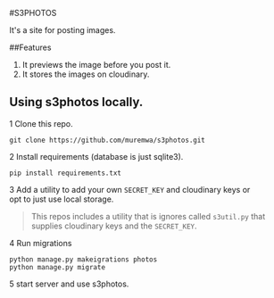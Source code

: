 #S3PHOTOS

It's a site for posting images.

##Features
1. It previews the image before you post it.
2. It stores the images on cloudinary.

## Using s3photos locally.
1 Clone this repo.
```commandline
git clone https://github.com/muremwa/s3photos.git
```  

2 Install requirements (database is just sqlite3).
```commandline
pip install requirements.txt
```
 
3 Add a utility to add your own `SECRET_KEY` and  cloudinary keys or   
opt to just use local storage.  
> This repos includes a utility that is ignores called `s3util.py` that supplies cloudinary keys and the `SECRET_KEY`.

4 Run migrations
```commandline
python manage.py makeigrations photos
python manage.py migrate
```

5 start server and use s3photos.